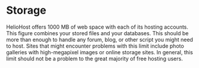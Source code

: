 # Storage

HelioHost offers 1000 MB of web space with each of its hosting accounts. This figure combines your stored files and your databases. This should be more than enough to handle any forum, blog, or other script you might need to host. Sites that might encounter problems with this limit include photo galleries with high-megapixel images or online storage sites. In general, this limit should not be a problem to the great majority of free hosting users.

